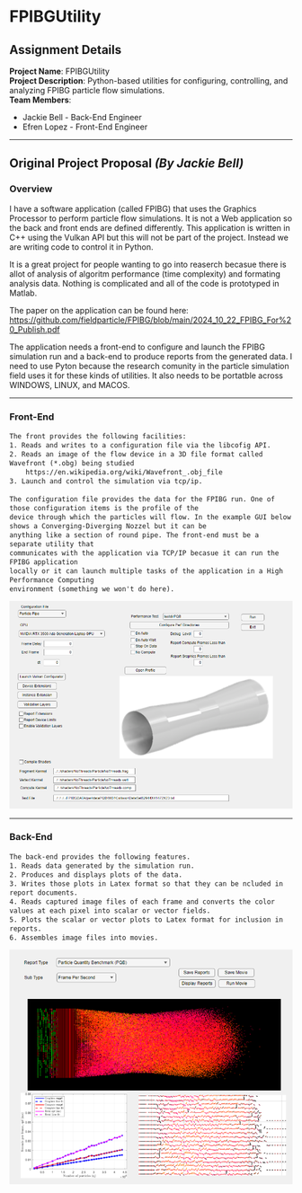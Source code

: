 # **FPIBGUtility**

## **Assignment Details**
**Project Name**: FPIBGUtility  
**Project Description**: Python-based utilities for configuring, controlling, and analyzing FPIBG particle flow simulations.  
**Team Members**:  
- Jackie Bell - Back-End Engineer  
- Efren Lopez - Front-End Engineer  

---

## **Original Project Proposal** *(By Jackie Bell)*

### **Overview**

I have a software application (called FPIBG) that uses the Graphics Processor to perform particle flow simulations.
It is not a Web application so the back and front ends are defined differently. This application is written in C++ using the 
Vulkan API but this will not be part of the project. Instead we are writing code to control it in Python.

It is a great project for people wanting to go into reaserch becasue there is allot of analysis of algoritm performance (time complexity)
and formating analysis data. Nothing is complicated and all of the code is prototyped in Matlab.

The paper on the application can be found here:
https://github.com/fieldparticle/FPIBG/blob/main/2024_10_22_FPIBG_For%20_Publish.pdf

The application needs a front-end to configure and launch the FPIBG simulation run and a back-end to produce reports 
from the generated data. I need to use Pyton because the research comunity in the particle simulation field uses it
for these kinds of utilities. It also needs to be portatble across WINDOWS, LINUX, and MACOS.

---

### **Front-End**

	The front provides the following facilities:
	1. Reads and writes to a configuration file via the libcofig API.	
	2. Reads an image of the flow device in a 3D file format called Wavefront (*.obg) being studied 
		https://en.wikipedia.org/wiki/Wavefront_.obj_file
	3. Launch and control the simulation via tcp/ip.
	
	The configuration file provides the data for the FPIBG run. One of those configuration items is the profile of the 
	device through which the particles will flow. In the example GUI below shows a Converging-Diverging Nozzel but it can be 
	anything like a section of round pipe. The front-end must be a separate utility that 
	communicates with the application via TCP/IP becasue it can run the FPIBG application 
	locally or it can launch multiple tasks of the application in a High Performance Computing 
	environment (something we won't do here).

![Front-End GUI](FrontEndGUI.png)

---

### **Back-End**

	The back-end provides the following features.
	1. Reads data generated by the simulation run.
	2. Produces and displays plots of the data.
	3. Writes those plots in Latex format so that they can be ncluded in report documents.
	4. Reads captured image files of each frame and converts the color values at each pixel into scalar or vector fields.
	5. Plots the scalar or vector plots to Latex format for inclusion in reports.
	6. Assembles image files into movies.
 

![Back-End GUI](backend.png)
